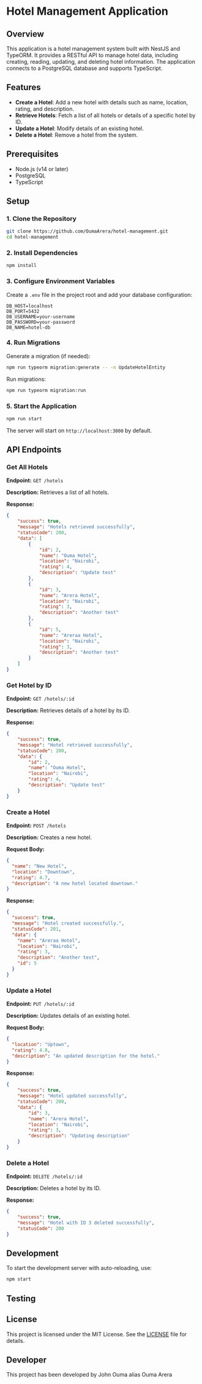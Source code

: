 # Hotel Management Application

## Overview

This application is a hotel management system built with NestJS and TypeORM. It provides a RESTful API to manage hotel data, including creating, reading, updating, and deleting hotel information. The application connects to a PostgreSQL database and supports TypeScript.

## Features

- **Create a Hotel**: Add a new hotel with details such as name, location, rating, and description.
- **Retrieve Hotels**: Fetch a list of all hotels or details of a specific hotel by ID.
- **Update a Hotel**: Modify details of an existing hotel.
- **Delete a Hotel**: Remove a hotel from the system.

## Prerequisites

- Node.js (v14 or later)
- PostgreSQL
- TypeScript

## Setup

### 1. Clone the Repository

```bash
git clone https://github.com/OumaArera/hotel-management.git
cd hotel-management
```

### 2. Install Dependencies

```bash
npm install
```

### 3. Configure Environment Variables

Create a `.env` file in the project root and add your database configuration:

```
DB_HOST=localhost
DB_PORT=5432
DB_USERNAME=your-username
DB_PASSWORD=your-password
DB_NAME=hotel-db
```

### 4. Run Migrations

Generate a migration (if needed):

```bash
npm run typeorm migration:generate -- -n UpdateHotelEntity
```

Run migrations:

```bash
npm run typeorm migration:run
```

### 5. Start the Application

```bash
npm run start
```

The server will start on `http://localhost:3000` by default.

## API Endpoints

### Get All Hotels

**Endpoint:** `GET /hotels`

**Description:** Retrieves a list of all hotels.

**Response:**
```json
{
    "success": true,
    "message": "Hotels retrieved successfully",
    "statusCode": 200,
    "data": [
        {
            "id": 2,
            "name": "Ouma Hotel",
            "location": "Nairobi",
            "rating": 4,
            "description": "Update test"
        },
        {
            "id": 3,
            "name": "Arera Hotel",
            "location": "Nairobi",
            "rating": 3,
            "description": "Another test"
        },
        {
            "id": 5,
            "name": "Areraa Hotel",
            "location": "Nairobi",
            "rating": 3,
            "description": "Another test"
        }
    ]
}
```

### Get Hotel by ID

**Endpoint:** `GET /hotels/:id`

**Description:** Retrieves details of a hotel by its ID.

**Response:**
```json
{
    "success": true,
    "message": "Hotel retrieved successfully",
    "statusCode": 200,
    "data": {
        "id": 2,
        "name": "Ouma Hotel",
        "location": "Nairobi",
        "rating": 4,
        "description": "Update test"
    }
}
```

### Create a Hotel

**Endpoint:** `POST /hotels`

**Description:** Creates a new hotel.

**Request Body:**
```json
{
  "name": "New Hotel",
  "location": "Downtown",
  "rating": 4.7,
  "description": "A new hotel located downtown."
}
```

**Response:**
```json
{
  "success": true,
  "message": "Hotel created successfully.",
  "statusCode": 201,
  "data": {
    "name": "Areraa Hotel",
    "location": "Nairobi",
    "rating": 3,
    "description": "Another test",
    "id": 5
  }
}
```

### Update a Hotel

**Endpoint:** `PUT /hotels/:id`

**Description:** Updates details of an existing hotel.

**Request Body:**
```json
{
  "location": "Uptown",
  "rating": 4.8,
  "description": "An updated description for the hotel."
}
```

**Response:**
```json
{
    "success": true,
    "message": "Hotel updated successfully",
    "statusCode": 200,
    "data": {
        "id": 3,
        "name": "Arera Hotel",
        "location": "Nairobi",
        "rating": 3,
        "description": "Updating description"
    }
}
```

### Delete a Hotel

**Endpoint:** `DELETE /hotels/:id`

**Description:** Deletes a hotel by its ID.

**Response:**
```json
{
    "success": true,
    "message": "Hotel with ID 3 deleted successfully",
    "statusCode": 200
}
```

## Development

To start the development server with auto-reloading, use:

```bash
npm start
```

## Testing


## License

This project is licensed under the MIT License. See the [LICENSE](LICENSE) file for details.

## Developer
This project has been developed by John Ouma alias Ouma Arera
